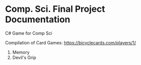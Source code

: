 # Comp. Sci. Final Project Documentation
C# Game for Comp Sci

Compilation of Card Games:
https://bicyclecards.com/players/1/
1. Memory
2. Devil's Grip
